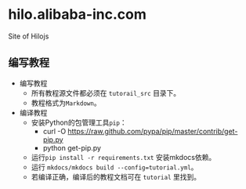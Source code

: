 hilo.alibaba-inc.com
==========

Site of Hilojs

## 编写教程

* 编写教程
    * 所有教程源文件都必须在 `tutorail_src` 目录下。
    * 教程格式为`Markdown`。
* 编译教程
    * 安装Python的包管理工具`pip`：
        * curl -O https://raw.github.com/pypa/pip/master/contrib/get-pip.py
        * python get-pip.py
    * 运行`pip install -r requirements.txt` 安装mkdocs依赖。
    * 运行 `mkdocs/mkdocs build --config=tutorial.yml`。
    * 若编译正确，编译后的教程文档可在 `tutorial` 里找到。

